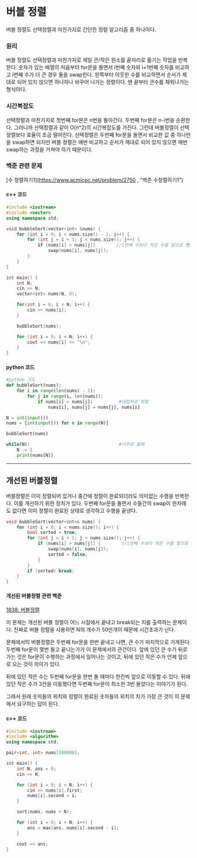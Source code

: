 # 버블 정렬

버블 정렬도 선택정렬과 마찬가지로 간단한 정렬 알고리즘 중 하나이다.


### 원리
버블 정렬도 선택정렬과 마찬가지로 제일 큰/작은 원소를 끝자리로 옮기는 작업을 반복한다. 
숫자가 있는 배열의 처음부터 for문을 돌면서 i번째 숫자와 i+1번째 숫자를 비교하고 i번째 수가 더 큰 경우 둘을 swap한다.  왼쪽부터 이웃한 수를 비교하면서 순서가 제대로 되어 있지 않으면 하나하나 바꾸어 나가는 정렬이다.
맨 끝부터 큰수를 채워나가는 형식이다.


### 시간복잡도
선택정렬과 마찬가지로 첫번째 for문은 n번을 돌아간다. 두번째 for문은 n-i번을 순환한다. 그러니까 선택정렬과 같이 O(n^2)의 시간복잡도를 가진다. 
그런데 버블정렬이 선택정렬보다 효율이 조금 떨어진다. 선택정렬은 두번째 for문을 돌면서 비교한 값 중 하나만을 swap하면 되지만 버블 정렬은 매번 비교하고 순서가 제대로 되어 있지 않으면 매번 swap하는 과정을 거쳐야 하기 때문이다.


### 백준 관련 문제

[수 정렬하기1](https://www.acmicpc.net/problem/2750 , "백준 수정렬하기1")

#### c++ 코드
```cpp
#include <iostream>
#include <vector>
using namespace std;

void bubbleSort(vector<int> &nums) {
	for (int i = 0; i < nums.size() - 1; i++) {
		for (int j = i + 1; j < nums.size(); j++) {
			if (nums[i] > nums[j])        //i번째 수보다 작은 수를 앞으로 뺌
				swap(nums[i], nums[j]);
		}
	}
}

int main() {
	int N;
	cin >> N;
	vector<int> nums(N, 0);

	for(int i = 0; i < N; i++) {
		cin >> nums[i];
	}

	bubbleSort(nums);

	for (int i = 0; i < N; i++) {
		cout << nums[i] << "\n";
	}	
}
```

#### python 코드
```python
#python 코드
def bubbleSort(nums):
    for i in range(len(nums) - 1):
        for j in range(i, len(nums)):
            if nums[i] < nums[j]:          #내림차순 정렬
                nums[i], nums[j] = nums[j], nums[i]

N = int(input())
nums = [int(input()) for n in range(N)]

bubbleSort(nums)

while(N):                                  #거꾸로 출력
    N -= 1
    print(nums[N])
```

-----

## 개선된 버블정렬
버블정렬은 이미 정렬되어 있거나 중간에 정렬이 완료되더라도 의미없는 수행을 반복한다. 
이를 개선하기 위한 장치가 있다. 두번째 for문을 돌면서 수들간의 swap이 한차례도 없다면 이미 정렬이 완료된 상태로 생각하고 수행을 끝낸다. 
```cpp
void bubbleSort(vector<int>& nums) {
	for (int i = 0; i < nums.size(); i++) {
		bool sorted = true;
		for (int j = i + 1; j < nums.size(); j++) {
			if (nums[i] > nums[j]) {        //i번째 수보다 작은 수를 앞으로 뺌
				swap(nums[i], nums[j]);
				sorted = false;
			}
		}
		if (sorted) break;
	}
}
```

#### 개선된 버블정렬 관련 백준 
[1838: 버블정렬](https://www.acmicpc.net/problem/1838)

이 문제는 개선된 버블 정렬이 어느 시점에서 끝내고 break되는 지를 출력하는 문제이다.
진짜로 버블 정렬을 사용하면 N의 개수가 50만개이 때문에 시간초과가 난다. 

문제에서의 버블정렬은 두번째 for문을 한번 끝내고 나면, 큰 수가 마지막으로 가게된다. 두번째 for문이 몇번 돌고 끝나는가가 이 문제에서의 관건이다. 앞에 있던 큰 수가 뒤로 가는 것은 for문이 수행하는 과정에서 일어나는 것이고, 뒤에 있던 작은 수가 언제 앞으로 오는 것이 의미가 있다. 

뒤에 있던 작은 수는 두번째 for문을 한번 돌 때마다 한칸씩 앞으로 이동할 수 있다. 뒤에 있던 작은 수가 3칸을 이동했다면 두번째 for문이 최소한 3번 돌았다는 이야기가 된다.

그래서 원래 숫자들의 위치와 정렬이 완료된 숫자들의 위치의 차가 가장 큰 것이 이 문제에서 요구하는 답이 된다.

#### c++ 코드
```cpp
#include <iostream>
#include <algorithm>
using namespace std;

pair<int, int> nums[500000];

int main() {
	int N, ans = 0;
	cin >> N;

	for (int i = 0; i < N; i++) {
		cin >> nums[i].first;
		nums[i].second = i;
	}

	sort(nums, nums + N);

	for (int i = 0; i < N; i++) {
		ans = max(ans, nums[i].second - i);
	}

	cout << ans;
}
```
